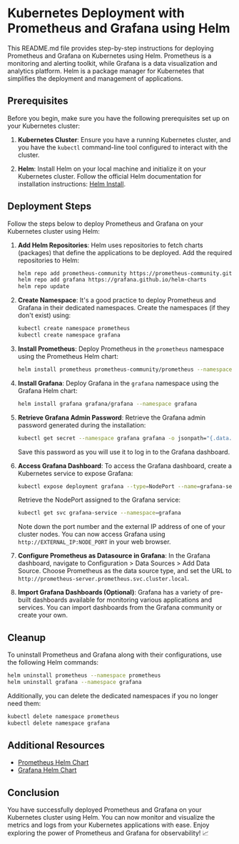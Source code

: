 # Kubernetes Deployment with Prometheus and Grafana using Helm

This README.md file provides step-by-step instructions for deploying Prometheus and Grafana on Kubernetes using Helm. Prometheus is a monitoring and alerting toolkit, while Grafana is a data visualization and analytics platform. Helm is a package manager for Kubernetes that simplifies the deployment and management of applications.

## Prerequisites

Before you begin, make sure you have the following prerequisites set up on your Kubernetes cluster:

1. **Kubernetes Cluster**: Ensure you have a running Kubernetes cluster, and you have the `kubectl` command-line tool configured to interact with the cluster.

2. **Helm**: Install Helm on your local machine and initialize it on your Kubernetes cluster. Follow the official Helm documentation for installation instructions: [Helm Install](https://helm.sh/docs/intro/install/).

## Deployment Steps

Follow the steps below to deploy Prometheus and Grafana on your Kubernetes cluster using Helm:

1. **Add Helm Repositories**: Helm uses repositories to fetch charts (packages) that define the applications to be deployed. Add the required repositories to Helm:

   ```bash
   helm repo add prometheus-community https://prometheus-community.github.io/helm-charts
   helm repo add grafana https://grafana.github.io/helm-charts
   helm repo update
   ```

2. **Create Namespace**: It's a good practice to deploy Prometheus and Grafana in their dedicated namespaces. Create the namespaces (if they don't exist) using:

   ```bash
   kubectl create namespace prometheus
   kubectl create namespace grafana
   ```

3. **Install Prometheus**: Deploy Prometheus in the `prometheus` namespace using the Prometheus Helm chart:

   ```bash
   helm install prometheus prometheus-community/prometheus --namespace prometheus
   ```

4. **Install Grafana**: Deploy Grafana in the `grafana` namespace using the Grafana Helm chart:

   ```bash
   helm install grafana grafana/grafana --namespace grafana
   ```

5. **Retrieve Grafana Admin Password**: Retrieve the Grafana admin password generated during the installation:

   ```bash
   kubectl get secret --namespace grafana grafana -o jsonpath="{.data.admin-password}" | base64 --decode ; echo
   ```

   Save this password as you will use it to log in to the Grafana dashboard.

6. **Access Grafana Dashboard**: To access the Grafana dashboard, create a Kubernetes service to expose Grafana:

   ```bash
   kubectl expose deployment grafana --type=NodePort --name=grafana-service --namespace=grafana
   ```

   Retrieve the NodePort assigned to the Grafana service:

   ```bash
   kubectl get svc grafana-service --namespace=grafana
   ```

   Note down the port number and the external IP address of one of your cluster nodes. You can now access Grafana using `http://EXTERNAL_IP:NODE_PORT` in your web browser.

7. **Configure Prometheus as Datasource in Grafana**: In the Grafana dashboard, navigate to Configuration > Data Sources > Add Data Source. Choose Prometheus as the data source type, and set the URL to `http://prometheus-server.prometheus.svc.cluster.local`.

8. **Import Grafana Dashboards (Optional)**: Grafana has a variety of pre-built dashboards available for monitoring various applications and services. You can import dashboards from the Grafana community or create your own.

## Cleanup

To uninstall Prometheus and Grafana along with their configurations, use the following Helm commands:

```bash
helm uninstall prometheus --namespace prometheus
helm uninstall grafana --namespace grafana
```

Additionally, you can delete the dedicated namespaces if you no longer need them:

```bash
kubectl delete namespace prometheus
kubectl delete namespace grafana
```

## Additional Resources

- [Prometheus Helm Chart](https://github.com/prometheus-community/helm-charts/tree/main/charts/prometheus)
- [Grafana Helm Chart](https://github.com/grafana/helm-charts/tree/main/charts/grafana)

## Conclusion

You have successfully deployed Prometheus and Grafana on your Kubernetes cluster using Helm. You can now monitor and visualize the metrics and logs from your Kubernetes applications with ease. Enjoy exploring the power of Prometheus and Grafana for observability! 📈